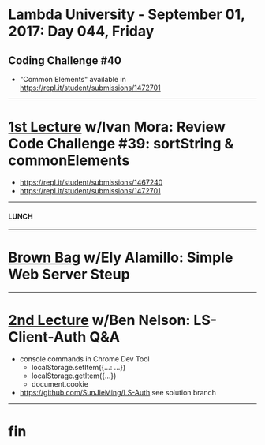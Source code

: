 # Lambda University - September 01, 2017: Day 044, Friday
## Coding Challenge #40
- "Common Elements" available in https://repl.it/student/submissions/1472701
***
# [1st Lecture](https://youtu.be/rZmvDJNrPl4) w/Ivan Mora: Review Code Challenge #39: sortString & commonElements
- https://repl.it/student/submissions/1467240
- https://repl.it/student/submissions/1472701

***
#### LUNCH
***
# [Brown Bag](https://youtu.be/DiClVxqZIWE) w/Ely Alamillo: Simple Web Server Steup
***
# [2nd Lecture](https://youtu.be/H7Bet3ji8DU) w/Ben Nelson: LS-Client-Auth Q&A
- console commands in Chrome Dev Tool
  - localStorage.setItem({...: ...})
  - localStorage.getItem({...})
  - document.cookie
- https://github.com/SunJieMing/LS-Auth see solution branch

***
# fin
